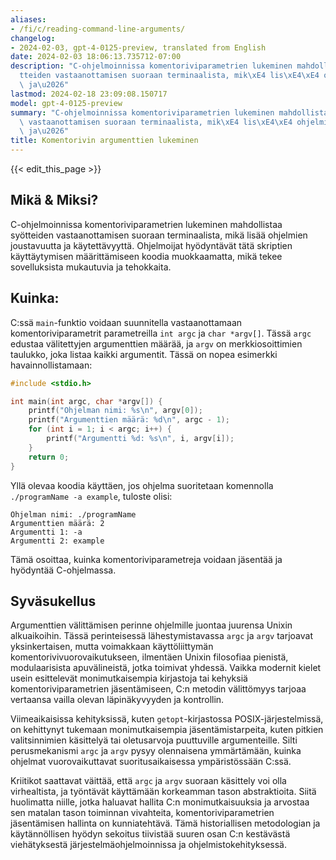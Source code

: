 ```yaml
---
aliases:
- /fi/c/reading-command-line-arguments/
changelog:
- 2024-02-03, gpt-4-0125-preview, translated from English
date: 2024-02-03 18:06:13.735712-07:00
description: "C-ohjelmoinnissa komentoriviparametrien lukeminen mahdollistaa sy\xF6\
  tteiden vastaanottamisen suoraan terminaalista, mik\xE4 lis\xE4\xE4 ohjelmien joustavuutta\
  \ ja\u2026"
lastmod: 2024-02-18 23:09:08.150717
model: gpt-4-0125-preview
summary: "C-ohjelmoinnissa komentoriviparametrien lukeminen mahdollistaa sy\xF6tteiden\
  \ vastaanottamisen suoraan terminaalista, mik\xE4 lis\xE4\xE4 ohjelmien joustavuutta\
  \ ja\u2026"
title: Komentorivin argumenttien lukeminen
---
```


{{< edit_this_page >}}

## Mikä & Miksi?

C-ohjelmoinnissa komentoriviparametrien lukeminen mahdollistaa syötteiden vastaanottamisen suoraan terminaalista, mikä lisää ohjelmien joustavuutta ja käytettävyyttä. Ohjelmoijat hyödyntävät tätä skriptien käyttäytymisen määrittämiseen koodia muokkaamatta, mikä tekee sovelluksista mukautuvia ja tehokkaita.

## Kuinka:

C:ssä `main`-funktio voidaan suunnitella vastaanottamaan komentoriviparametrit parametreilla `int argc` ja `char *argv[]`. Tässä `argc` edustaa välitettyjen argumenttien määrää, ja `argv` on merkkiosoittimien taulukko, joka listaa kaikki argumentit. Tässä on nopea esimerkki havainnollistamaan:

```c
#include <stdio.h>

int main(int argc, char *argv[]) {
    printf("Ohjelman nimi: %s\n", argv[0]);
    printf("Argumenttien määrä: %d\n", argc - 1);
    for (int i = 1; i < argc; i++) {
        printf("Argumentti %d: %s\n", i, argv[i]);
    }
    return 0;
}
```

Yllä olevaa koodia käyttäen, jos ohjelma suoritetaan komennolla `./programName -a example`, tuloste olisi:

```
Ohjelman nimi: ./programName
Argumenttien määrä: 2
Argumentti 1: -a
Argumentti 2: example
```

Tämä osoittaa, kuinka komentoriviparametreja voidaan jäsentää ja hyödyntää C-ohjelmassa.

## Syväsukellus

Argumenttien välittämisen perinne ohjelmille juontaa juurensa Unixin alkuaikoihin. Tässä perinteisessä lähestymistavassa `argc` ja `argv` tarjoavat yksinkertaisen, mutta voimakkaan käyttöliittymän komentorivivuorovaikutukseen, ilmentäen Unixin filosofiaa pienistä, modulaarisista apuvälineistä, jotka toimivat yhdessä. Vaikka modernit kielet usein esittelevät monimutkaisempia kirjastoja tai kehyksiä komentoriviparametrien jäsentämiseen, C:n metodin välittömyys tarjoaa vertaansa vailla olevan läpinäkyvyyden ja kontrollin.

Viimeaikaisissa kehityksissä, kuten `getopt`-kirjastossa POSIX-järjestelmissä, on kehittynyt tukemaan monimutkaisempia jäsentämistarpeita, kuten pitkien valitsinnimien käsittelyä tai oletusarvoja puuttuville argumenteille. Silti perusmekanismi `argc` ja `argv` pysyy olennaisena ymmärtämään, kuinka ohjelmat vuorovaikuttavat suoritusaikaisessa ympäristössään C:ssä.

Kriitikot saattavat väittää, että `argc` ja `argv` suoraan käsittely voi olla virhealtista, ja työntävät käyttämään korkeamman tason abstraktioita. Siitä huolimatta niille, jotka haluavat hallita C:n monimutkaisuuksia ja arvostaa sen matalan tason toiminnan vivahteita, komentoriviparametrien jäsentämisen hallinta on kunniatehtävä. Tämä historiallisen metodologian ja käytännöllisen hyödyn sekoitus tiivistää suuren osan C:n kestävästä viehätyksestä järjestelmäohjelmoinnissa ja ohjelmistokehityksessä.
